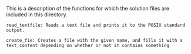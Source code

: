 This is a description of the functions for which the solution files are included in this directory.

	read_textfile: Reads a text file and prints it to the POSIX standard output.

	create_fie: Creates a file with the given name, and fills it with a text_content depending on whether or not it contains something
